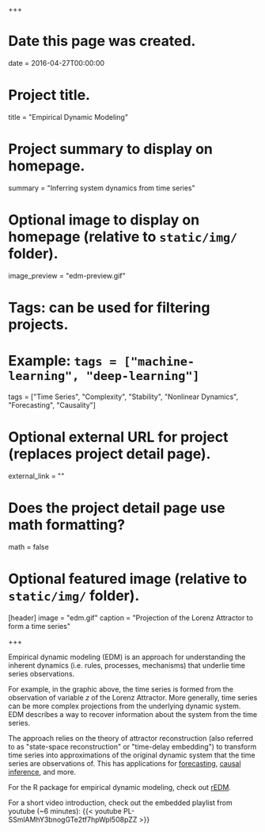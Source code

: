 +++
# Date this page was created.
date = 2016-04-27T00:00:00

# Project title.
title = "Empirical Dynamic Modeling"

# Project summary to display on homepage.
summary = "Inferring system dynamics from time series"

# Optional image to display on homepage (relative to `static/img/` folder).
image_preview = "edm-preview.gif"

# Tags: can be used for filtering projects.
# Example: `tags = ["machine-learning", "deep-learning"]`
tags = ["Time Series", "Complexity", "Stability", "Nonlinear Dynamics", "Forecasting", "Causality"]

# Optional external URL for project (replaces project detail page).
external_link = ""

# Does the project detail page use math formatting?
math = false

# Optional featured image (relative to `static/img/` folder).
[header]
image = "edm.gif"
caption = "Projection of the Lorenz Attractor to form a time series"

+++

Empirical dynamic modeling (EDM) is an approach for understanding the inherent dynamics (i.e. rules, processes, mechanisms) that underlie time series observations.

For example, in the graphic above, the time series is formed from the observation of variable $z$ of the Lorenz Attractor. More generally, time series can be more complex projections from the underlying dynamic system. EDM describes a way to recover information about the system from the time series.

The approach relies on the theory of attractor reconstruction (also referred to as "state-space reconstruction" or "time-delay embedding") to transform time series into approximations of the original dynamic system that the time series are observations of. This has applications for [forecasting](/project/forecasting/), [causal inference](/project/causality/), and more.

For the R package for empirical dynamic modeling, check out [rEDM](https://github.com/ha0ye/rEDM).

For a short video introduction, check out the embedded playlist from youtube (~6 minutes):
{{< youtube PL-SSmlAMhY3bnogGTe2tf7hpWpl508pZZ >}}